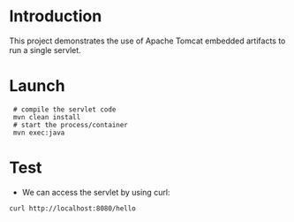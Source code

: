 # Introduction

This project demonstrates the use of Apache Tomcat embedded artifacts to run a single servlet.


# Launch

     # compile the servlet code
     mvn clean install
     # start the process/container
     mvn exec:java

# Test

* We can access the servlet by using curl:

```
curl http://localhost:8080/hello
```
